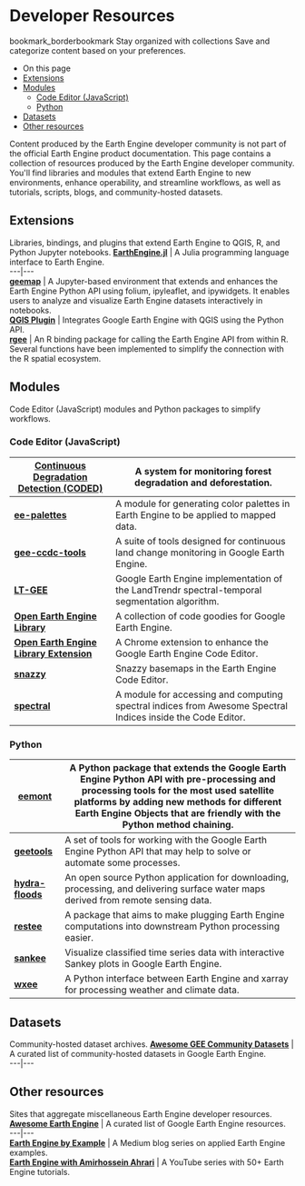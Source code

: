  
#  Developer Resources 
bookmark_borderbookmark Stay organized with collections  Save and categorize content based on your preferences.
  * On this page
  * [Extensions](https://developers.google.com/earth-engine/tutorials/community/developer-resources#extensions)
  * [Modules](https://developers.google.com/earth-engine/tutorials/community/developer-resources#modules)
    * [Code Editor (JavaScript)](https://developers.google.com/earth-engine/tutorials/community/developer-resources#code_editor_javascript)
    * [Python](https://developers.google.com/earth-engine/tutorials/community/developer-resources#python)
  * [Datasets](https://developers.google.com/earth-engine/tutorials/community/developer-resources#datasets)
  * [Other resources](https://developers.google.com/earth-engine/tutorials/community/developer-resources#other_resources)


Content produced by the Earth Engine developer community is not part of the official Earth Engine product documentation. 
This page contains a collection of resources produced by the Earth Engine developer community. You'll find libraries and modules that extend Earth Engine to new environments, enhance operability, and streamline workflows, as well as tutorials, scripts, blogs, and community-hosted datasets.
## Extensions
Libraries, bindings, and plugins that extend Earth Engine to QGIS, R, and Python Jupyter notebooks.
[**EarthEngine.jl**](https://juliahub.com/docs/EarthEngine) | A Julia programming language interface to Earth Engine.  
---|---  
[**geemap**](https://geemap.org/) | A Jupyter-based environment that extends and enhances the Earth Engine Python API using folium, ipyleaflet, and ipywidgets. It enables users to analyze and visualize Earth Engine datasets interactively in notebooks.  
[**QGIS Plugin**](https://qgis-ee-plugin.appspot.com) | Integrates Google Earth Engine with QGIS using the Python API.  
[**rgee**](https://r-spatial.github.io/rgee/) | An R binding package for calling the Earth Engine API from within R. Several functions have been implemented to simplify the connection with the R spatial ecosystem.  
## Modules
Code Editor (JavaScript) modules and Python packages to simplify workflows.
### Code Editor (JavaScript)
[**Continuous Degradation Detection (CODED)**](https://coded.readthedocs.io/en/latest/) | A system for monitoring forest degradation and deforestation.  
---|---  
[**ee-palettes**](https://github.com/gee-community/ee-palettes) | A module for generating color palettes in Earth Engine to be applied to mapped data.  
[**gee-ccdc-tools**](https://gee-ccdc-tools.readthedocs.io/en/latest) | A suite of tools designed for continuous land change monitoring in Google Earth Engine.  
[**LT-GEE**](https://emapr.github.io/LT-GEE/) | Google Earth Engine implementation of the LandTrendr spectral-temporal segmentation algorithm.  
[**Open Earth Engine Library**](https://www.open-geocomputing.org/OpenEarthEngineLibrary) | A collection of code goodies for Google Earth Engine.  
[**Open Earth Engine Library Extension**](https://www.open-geocomputing.org/OEEex/) | A Chrome extension to enhance the Google Earth Engine Code Editor.  
[**snazzy**](https://github.com/aazuspan/snazzy) | Snazzy basemaps in the Earth Engine Code Editor.  
[**spectral**](https://github.com/awesome-spectral-indices/spectral) | A module for accessing and computing spectral indices from Awesome Spectral Indices inside the Code Editor.  
### Python
[**eemont**](https://github.com/davemlz/eemont) | A Python package that extends the Google Earth Engine Python API with pre-processing and processing tools for the most used satellite platforms by adding new methods for different Earth Engine Objects that are friendly with the Python method chaining.  
---|---  
[**geetools**](https://github.com/gee-community/gee_tools) | A set of tools for working with the Google Earth Engine Python API that may help to solve or automate some processes.  
[**hydra-floods**](https://github.com/Servir-Mekong/hydra-floods) | An open source Python application for downloading, processing, and delivering surface water maps derived from remote sensing data.  
[**restee**](https://github.com/KMarkert/restee) | A package that aims to make plugging Earth Engine computations into downstream Python processing easier.  
[**sankee**](https://github.com/aazuspan/sankee) | Visualize classified time series data with interactive Sankey plots in Google Earth Engine.  
[**wxee**](https://github.com/aazuspan/wxee) | A Python interface between Earth Engine and xarray for processing weather and climate data.  
## Datasets
Community-hosted dataset archives.
[**Awesome GEE Community Datasets**](https://github.com/samapriya/awesome-gee-community-datasets) | A curated list of community-hosted datasets in Google Earth Engine.  
---|---  
## Other resources
Sites that aggregate miscellaneous Earth Engine developer resources.
[**Awesome Earth Engine**](https://github.com/giswqs/Awesome-GEE) | A curated list of Google Earth Engine resources.  
---|---  
[**Earth Engine by Example**](https://gorelick.medium.com/) | A Medium blog series on applied Earth Engine examples.  
[**Earth Engine with Amirhossein Ahrari**](https://www.youtube.com/@amirhosseinahrarigee) | A YouTube series with 50+ Earth Engine tutorials.  
